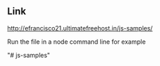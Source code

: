 ## Link
http://efrancisco21.ultimatefreehost.in/js-samples/

Run the file in a node command line for example


"# js-samples" 
